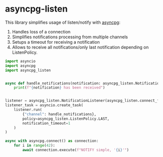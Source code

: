 # asyncpg-listen

This library simplifies usage of listen/notify with [asyncpg](https://github.com/MagicStack/asyncpg):
1. Handles loss of a connection
2. Simplifies notifications processing from multiple channels
3. Setups a timeout for receiving a notification
4. Allows to receive all notifications/only last notification depending on ListenPolicy.

```python
import asyncio
import asyncpg
import asyncpg_listen


async def handle_notifications(notification: asyncpg_listen.NotificationOrTimeout) -> None:
    print(f"{notification} has been received")


listener = asyncpg_listen.NotificationListener(asyncpg_listen.connect_func())
listener_task = asyncio.create_task(
    listener.run(
        {"channel": handle_notifications},
        policy=asyncpg_listen.ListenPolicy.LAST,
        notification_timeout=1
    )
)

async with asyncpg.connect() as connection:
    for i in range(42):
        await connection.execute(f"NOTIFY simple, '{i}'")
```
